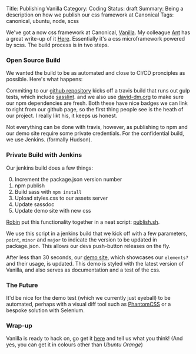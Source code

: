 Title: Publishing Vanilla
Category: Coding
Status: draft
Summary: Being a description on how we publish our css framework at Canonical
Tags: canonical, ubuntu, node, scss


We've got a now css framework at Canonical, [Vanilla](http://design.canonical.com/2015/06/introducing-vanilla/). My colleague [Ant](http://design.canonical.com/author/ya-bo-ng/) has a great write-up of it [Here](http://design.canonical.com/2015/06/introducing-vanilla/). Essentially it's a css microframework powered by scss. The build process is in two steps.

### Open Source Build
We wanted the build to be as automated and close to CI/CD pronciples as possible. Here's what happens:

Commiting to our [github repository](https://github.com/ubuntudesign/vanilla-framework) kicks off a travis build that runs out gulp tests, which include [sasslint](https://github.com/brigade/scss-lint/).
and we also use [david-dm.org](https://david-dm.org/ubuntudesign/vanilla-framework#info=devDependencies) to make sure our npm dependencies are fresh. Both these have nice badges we can link to right from our github page, so the first thing people see is the heath of our project. I really likt his, it keeps us honest.

Not everything can be done with travis, however, as publishing to npm and our demo site require some private credentials. For the confidential build, we use Jenkins. (formally Hudson).

### Private Build with Jenkins
Our jenkins build does a few things:

0. Increment the package.json version number
0. npm publish
0. Build sass with `npm install`
0. Upload styles.css to our assets server
0. Update sassdoc
0. Update demo site with new css


[Robin](http://design.canonical.com/author/nottrobin/) put this functionality together in a neat script: [publish.sh](https://github.com/ubuntudesign/vanilla-builder/blob/master/publish.sh).

We use this script in a jenkins build that we kick off with a few parameters, `point`, `minor` and `major` to indicate the version to be updated in package.json. This allows our devs push-button releases on the fly.

After less than 30 seconds, our [demo site](http://ubuntudesign.github.io/vanilla-framework/demo/), which showcases our `elements?` and their usage, is updated. This demo is styled with the latest version of Vanilla, and also serves as documentation and a test of the css.

### The Future
It'd be nice for the demo test (which we currently just eyeball) to be automated, perhaps with a visual diff tool such as [PhantomCSS](https://github.com/Huddle/PhantomCSS) or a bespoke solution with Selenium.

### Wrap-up
Vanilla is ready to hack on, go get it [here](http://design.canonical.com/2015/06/introducing-vanilla/) and tell us what you think! (And yes, you can get it in colours other than _Ubuntu Orange_)